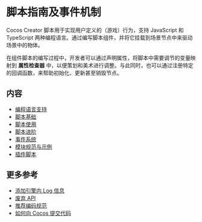# 脚本指南及事件机制

Cocos Creator 脚本用于实现用户定义的（游戏）行为，支持 JavaScript 和 TypeScript 两种编程语言。通过编写脚本组件，并将它挂载到场景节点中来驱动场景中的物体。

在组件脚本的编写过程中，开发者可以通过声明属性，将脚本中需要调节的变量映射到 **属性检查器** 中，以便策划和美术进行调整。与此同时，也可以通过注册特定的回调函数，来帮助初始化、更新甚至销毁节点。

## 内容

- [编程语言支持](./language-support.md)
- [脚本基础](./script-basics.md)
- [脚本使用](./usage.md)
- [脚本进阶](./reference-class.md)
- [事件系统](../engine/event/index.md)
- [模块规范与示例](./modules/index.md)
- [插件脚本](./external-scripts.md)

## 更多参考

- [添加引擎内 Log 信息](./log.md)
- [废弃 API](./deprecated.md)
- [推荐编码规范](./reference/coding-standards.md)
- [如何向 Cocos 提交代码](../submit-pr/submit-pr.md)
